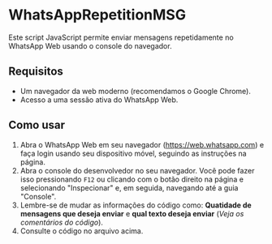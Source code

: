 # WhatsAppRepetitionMSG
Este script JavaScript permite enviar mensagens repetidamente no WhatsApp Web usando o console do navegador.
## Requisitos
- Um navegador da web moderno (recomendamos o Google Chrome).
- Acesso a uma sessão ativa do WhatsApp Web.
## Como usar
1. Abra o WhatsApp Web em seu navegador (https://web.whatsapp.com) e faça login usando seu dispositivo móvel, seguindo as instruções na página.
2. Abra o console do desenvolvedor no seu navegador. Você pode fazer isso pressionando `F12` ou clicando com o botão direito na página e selecionando "Inspecionar" e, em seguida, navegando até a guia "Console".
3. Lembre-se de mudar as informações do código como: **Quatidade de mensagens que deseja enviar** e **qual texto deseja enviar** (*Veja os comentários do código*).
4. Consulte o código no arquivo acima.

   
